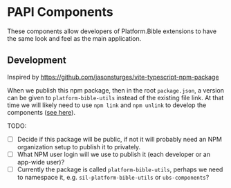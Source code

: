 # PAPI Components

These components allow developers of Platform.Bible extensions to have the same look and feel as the main application.

## Development

Inspired by https://github.com/jasonsturges/vite-typescript-npm-package

When we publish this npm package, then in the root `package.json`, a version can be given to `platform-bible-utils` instead of the existing file link. At that time we will likely need to use `npm link` and `npm unlink` to develop the components ([see here](https://github.com/jasonsturges/vite-typescript-npm-package#development)).

TODO:

- [ ] Decide if this package will be public, if not it will probably need an NPM organization setup to publish it to privately.
- [ ] What NPM user login will we use to publish it (each developer or an app-wide user)?
- [ ] Currently the package is called `platform-bible-utils`, perhaps we need to namespace it, e.g. `sil-platform-bible-utils` or `ubs-components`?
